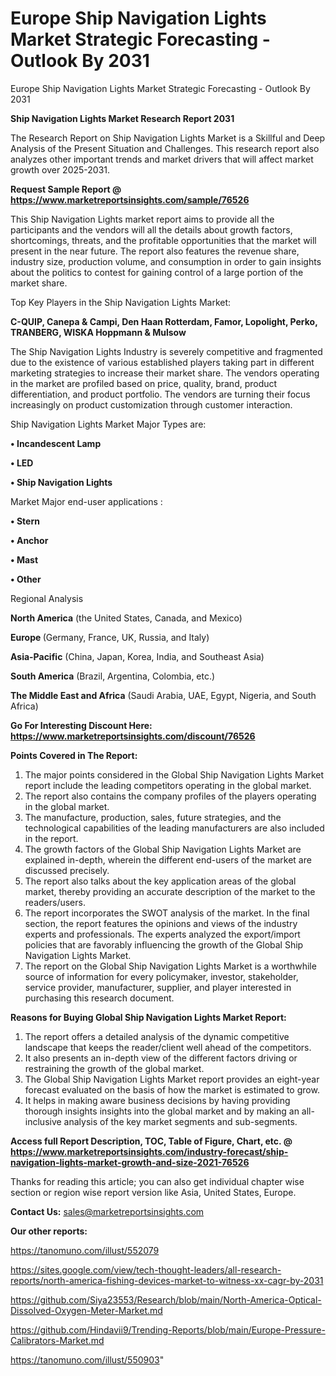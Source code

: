 # Europe Ship Navigation Lights Market Strategic Forecasting - Outlook By 2031
 Europe Ship Navigation Lights Market Strategic Forecasting - Outlook By 2031

<strong>Ship Navigation Lights Market Research Report 2031</strong>

The Research Report on Ship Navigation Lights Market is a Skillful and Deep Analysis of the Present Situation and Challenges. This research report also analyzes other important trends and market drivers that will affect market growth over 2025-2031.

<strong>Request Sample Report @ <a href=https://www.marketreportsinsights.com/sample/76526>https://www.marketreportsinsights.com/sample/76526</a></strong>

This Ship Navigation Lights market report aims to provide all the participants and the vendors will all the details about growth factors, shortcomings, threats, and the profitable opportunities that the market will present in the near future. The report also features the revenue share, industry size, production volume, and consumption in order to gain insights about the politics to contest for gaining control of a large portion of the market share.

Top Key Players in the Ship Navigation Lights Market:

<strong>C-QUIP, Canepa & Campi, Den Haan Rotterdam, Famor, Lopolight, Perko, TRANBERG, WISKA Hoppmann & Mulsow</strong>

The Ship Navigation Lights Industry is severely competitive and fragmented due to the existence of various established players taking part in different marketing strategies to increase their market share. The vendors operating in the market are profiled based on price, quality, brand, product differentiation, and product portfolio. The vendors are turning their focus increasingly on product customization through customer interaction.

Ship Navigation Lights Market Major Types are:

<strong>• Incandescent Lamp

• LED

• Ship Navigation Lights</strong>

Market Major end-user applications :

<strong>• Stern

• Anchor

• Mast

• Other</strong>

Regional Analysis

</u><strong><b>North America</b></strong> (the United States, Canada, and Mexico)

<strong><b>Europe </b></strong>(Germany, France, UK, Russia, and Italy)

<strong><b>Asia-Pacific</b></strong> (China, Japan, Korea, India, and Southeast Asia)

<strong><b>South America</b></strong> (Brazil, Argentina, Colombia, etc.)

<strong><b>The Middle East and Africa</b></strong> (Saudi Arabia, UAE, Egypt, Nigeria, and South Africa)

<strong>Go For Interesting Discount Here: <a href=https://www.marketreportsinsights.com/discount/76526>https://www.marketreportsinsights.com/discount/76526</a></strong>

<strong>Points Covered in The Report:</strong>
<ol>
  <li>The major points considered in the Global Ship Navigation Lights Market report include the leading competitors operating in the global market.</li>
  <li>The report also contains the company profiles of the players operating in the global market.</li>
  <li>The manufacture, production, sales, future strategies, and the technological capabilities of the leading manufacturers are also included in the report.</li>
  <li>The growth factors of the Global Ship Navigation Lights Market are explained in-depth, wherein the different end-users of the market are discussed precisely.</li>
  <li>The report also talks about the key application areas of the global market, thereby providing an accurate description of the market to the readers/users.</li>
  <li>The report incorporates the SWOT analysis of the market. In the final section, the report features the opinions and views of the industry experts and professionals. The experts analyzed the export/import policies that are favorably influencing the growth of the Global Ship Navigation Lights Market.</li>
  <li>The report on the Global Ship Navigation Lights Market is a worthwhile source of information for every policymaker, investor, stakeholder, service provider, manufacturer, supplier, and player interested in purchasing this research document.</li>
</ol>
<strong>Reasons for Buying Global Ship Navigation Lights Market Report:</strong>

<ol>
  <li>The report offers a detailed analysis of the dynamic competitive landscape that keeps the reader/client well ahead of the competitors.</li>
  <li>It also presents an in-depth view of the different factors driving or restraining the growth of the global market.</li>
  <li>The Global Ship Navigation Lights Market report provides an eight-year forecast evaluated on the basis of how the market is estimated to grow.</li>
  <li>It helps in making aware business decisions by having providing thorough insights insights into the global market and by making an all-inclusive analysis of the key market segments and sub-segments.</li>
</ol>
<strong>Access full Report Description, TOC, Table of Figure, Chart, etc. @ <a href=https://www.marketreportsinsights.com/industry-forecast/ship-navigation-lights-market-growth-and-size-2021-76526>https://www.marketreportsinsights.com/industry-forecast/ship-navigation-lights-market-growth-and-size-2021-76526</a></strong>


Thanks for reading this article; you can also get individual chapter wise section or region wise report version like Asia, United States, Europe.

<strong>Contact Us:</strong>
sales@marketreportsinsights.com

<strong>Our other reports:</strong>

<a href=https://tanomuno.com/illust/552079>https://tanomuno.com/illust/552079</a>

<a href=https://sites.google.com/view/tech-thought-leaders/all-research-reports/north-america-fishing-devices-market-to-witness-xx-cagr-by-2031>https://sites.google.com/view/tech-thought-leaders/all-research-reports/north-america-fishing-devices-market-to-witness-xx-cagr-by-2031</a>

<a href=https://github.com/Siya23553/Research/blob/main/North-America-Optical-Dissolved-Oxygen-Meter-Market.md>https://github.com/Siya23553/Research/blob/main/North-America-Optical-Dissolved-Oxygen-Meter-Market.md</a>

<a href=https://github.com/Hindavii9/Trending-Reports/blob/main/Europe-Pressure-Calibrators-Market.md>https://github.com/Hindavii9/Trending-Reports/blob/main/Europe-Pressure-Calibrators-Market.md</a>

<a href=https://tanomuno.com/illust/550903>https://tanomuno.com/illust/550903</a>"
